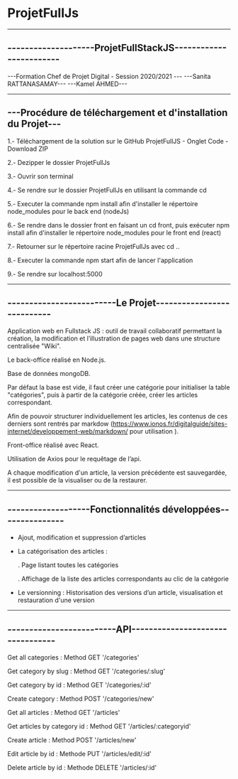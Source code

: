 # ProjetFullJs
-------------------------------------------------------------
--------------------ProjetFullStackJS------------------------
-------------------------------------------------------------

---Formation Chef de Projet Digital - Session 2020/2021 ---
---Sanita RATTANASAMAY---
---Kamel AHMED--- 

-------------------------------------------------------------
---Procédure de téléchargement et d'installation du Projet---
-------------------------------------------------------------

  1.- Téléchargement de la solution sur le GitHub ProjetFullJS
          - Onglet Code - Download ZIP
          
  2.- Dezipper le dossier ProjetFullJs
  
  3.- Ouvrir son terminal
  
  4.- Se rendre sur le dossier ProjetFullJs en utilisant la 
      commande cd
    
  5.- Executer la commande npm install afin d'installer
      le répertoire node_modules pour le back end (nodeJs)

  6.- Se rendre dans le dossier front en faisant un cd front, puis exécuter npm install
      afin d'installer le répertoire node_modules pour le front end (react)

  7.- Retourner sur le répertoire racine ProjetFullJs avec cd ..
      
  8.- Executer la commande npm start afin de lancer l'application
  
  9.- Se rendre sur localhost:5000
  
-------------------------------------------------------------
-------------------------Le Projet---------------------------
-------------------------------------------------------------

Application web en Fullstack JS :  outil de travail collaboratif permettant la création, la
modification et l’illustration de pages web dans une structure centralisée "Wiki".

Le back-office réalisé en Node.js. 

Base de données mongoDB.

Par défaut la base est vide, il faut créer une catégorie pour initialiser la table "catégories", 
puis à partir de la catégorie créée, créer les articles correspondant.

Afin de pouvoir structurer individuellement les articles, les contenus de ces derniers sont rentrés par markdow (https://www.ionos.fr/digitalguide/sites-internet/developpement-web/markdown/ pour utilisation ).

Front-office réalisé avec React. 

Utilisation de Axios pour le requêtage de l’api.

A chaque modification d'un article, la version précédente est sauvegardée, il est possible de la visualiser ou de la restaurer.

-------------------------------------------------------------
-------------------Fonctionnalités développées---------------
-------------------------------------------------------------
- Ajout, modification et suppression d’articles

-  La catégorisation des articles : 

    . Page listant toutes les catégories

    . Affichage de la liste des articles correspondants au clic de la catégorie
  
- Le versionning :
  Historisation des versions d’un article, visualisation et restauration d'une version

-------------------------------------------------------------
-------------------------API---------------------------------
-------------------------------------------------------------
Get all categories : Method GET '/categories'

Get category by slug : Method GET '/categories/:slug'

Get category by id : Method GET '/categories/:id'  

Create category : Method POST '/categories/new'    

Get all articles : Method GET '/articles'

Get articles by category id : Method GET '/articles/:categoryid'

Create article : Method POST '/articles/new'

Edit article by id : Methode PUT '/articles/edit/:id' 

Delete article by id : Methode DELETE '/articles/:id'


